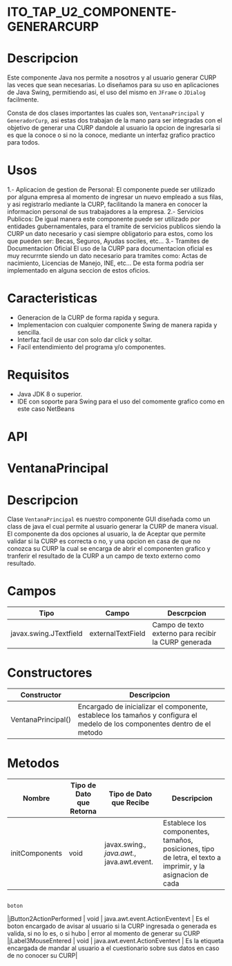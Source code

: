 # ITO_TAP_U2_COMPONENTE-GENERARCURP
# Descripcion
Este componente Java nos permite a nosotros y al usuario generar CURP las veces que sean
necesarias. Lo diseñamos para su uso en aplicaciones de Java Swing, permitiendo asi, el
uso del mismo en `JFrame` o `JDialog` facilmente.

Consta de dos clases importantes las cuales son, `VentanaPrincipal` y `GeneradorCurp`, asi
estas dos trabajan de la mano para ser integradas con el objetivo de generar una CURP
dandole al usuario la opcion de ingresarla si es que la conoce o si no la conoce, 
mediante un interfaz grafico practico para todos.

# Usos
1.- Aplicacion de gestion de Personal:
El componente puede ser utilizado por alguna empresa al momento de ingresar un nuevo
empleado a sus filas, y asi registrarlo mediante la CURP, facilitando la manera en
conocer la informacion personal de sus trabajadores a la empresa.
2.- Servicios Publicos:
De igual manera este componente puede ser utilizado por entidades gubernamentales,
para el tramite de servicios publicos siendo la CURP un dato necesario y casi
siempre obligatorio para estos, como los que pueden ser: Becas, Seguros, Ayudas 
sociles, etc...
3.- Tramites de Documentacion Oficial
El uso de la CURP para documentacion oficial es muy recurrnte siendo un dato necesario
para tramites como: Actas de nacimiento, Licencias de Manejo, INE, etc... De esta forma
podria ser implementado en alguna seccion de estos oficios.

# Caracteristicas
* Generacion de la CURP de forma rapida y segura.
* Implementacion con cualquier componente Swing de manera rapida y sencilla.
* Interfaz facil de usar con solo dar click y soltar.
* Facil entendimiento del programa y/o componentes.

# Requisitos
* Java JDK 8 o superior.
* IDE con soporte para Swing para el uso del comomente grafico como en este caso NetBeans

# API

# VentanaPrincipal

# Descripcion
Clase `VentanaPrincipal` es nuestro componente GUI diseñada como un class de java el cual 
permite al usuario generar la CURP de manera visual. El componente da dos opciones al
usuario, la de Aceptar que permite validar si la CURP es correcta o no, y una opcion 
en casa de que no conozca su CURP la cual se encarga de abrir el componenten grafico
y tranferir el resultado de la CURP a un campo de texto externo como resultado.

# Campos 

| Tipo                   |     Campo         | Descrpcion                                          |
|------------------------|-------------------|-----------------------------------------------------|
| javax.swing.JTextfield | externalTextField |Campo de texto externo para recibir la CURP generada |

# Constructores 

| Constructor               |                                                        Descripcion                                                       |     
|---------------------------|--------------------------------------------------------------------------------------------------------------------------|
|VentanaPrincipal()         |Encargado de inicializar el componente, establece los tamaños y configura el medelo de los componentes dentro de el metodo|

# Metodos 

|Nombre                  |  Tipo de Dato que Retorna  | Tipo de Dato que Recibe                    |                                                    Descripcion                                               |
|------------------------|----------------------------|--------------------------------------------|--------------------------------------------------------------------------------------------------------------|
|initComponents          |  void                      | javax.swing.*, java.awt.*, java.awt.event. | Establece los componentes, tamaños, posiciones, tipo de letra, el texto a imprimir, y la asignacion de cada  | 
                                                                                                     boton                                                                                                        
|jButton2ActionPerformed |  void                      | java.awt.event.ActionEventevt              | Es el boton encargado de avisar al usuario si la CURP ingresada o generada es valida, si no lo es, o si hubo | 
                                                                                                     error al momento de generar su CURP                                                                          
|jLabel3MouseEntered     |  void                      | java.awt.event.ActionEventevt              | Es la etiqueta encargada de mandar al usuario a el cuestionario sobre sus datos en caso de no conocer su CURP| 
                                                                                                    
